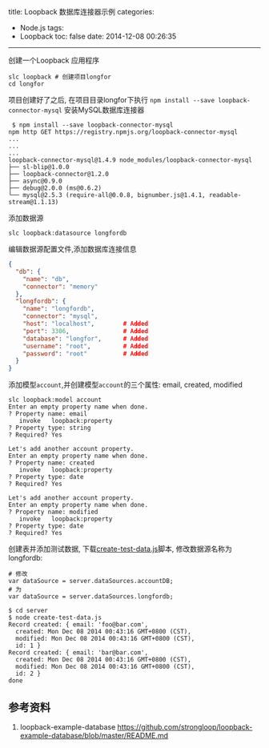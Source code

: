 title: Loopback 数据库连接器示例
categories:
  - Node.js
tags:
  - Loopback
toc: false
date: 2014-12-08 00:26:35
---

创建一个Loopback 应用程序

```
slc loopback # 创建项目longfor
cd longfor
```

项目创建好了之后, 在项目目录longfor下执行 `npm install --save loopback-connector-mysql` 安装MySQL数据库连接器

```shell
 $ npm install --save loopback-connector-mysql
npm http GET https://registry.npmjs.org/loopback-connector-mysql
...
...
...
loopback-connector-mysql@1.4.9 node_modules/loopback-connector-mysql
├── sl-blip@1.0.0
├── loopback-connector@1.2.0
├── async@0.9.0
├── debug@2.0.0 (ms@0.6.2)
└── mysql@2.5.3 (require-all@0.0.8, bignumber.js@1.4.1, readable-stream@1.1.13)
```

添加数据源

```
slc loopback:datasource longfordb
```

编辑数据源配置文件,添加数据库连接信息

```json
{
  "db": {
    "name": "db",
    "connector": "memory"
  },
  "longfordb": {
    "name": "longfordb",
    "connector": "mysql",
    "host": "localhost",        # Added
    "port": 3306,               # Added
    "database": "longfor",      # Added
    "username": "root",         # Added
    "password": "root"          # Added
  }
}
```

添加模型`account`,并创建模型`account`的三个属性: email, created, modified

```
slc loopback:model account
Enter an empty property name when done.
? Property name: email
   invoke   loopback:property
? Property type: string
? Required? Yes

Let's add another account property.
Enter an empty property name when done.
? Property name: created
   invoke   loopback:property
? Property type: date
? Required? Yes

Let's add another account property.
Enter an empty property name when done.
? Property name: modified
   invoke   loopback:property
? Property type: date
? Required? Yes
```

创建表并添加测试数据, 下载[create-test-data.js](https://raw.githubusercontent.com/strongloop/loopback-example-database/master/server/create-test-data.js)脚本, 修改数据源名称为longfordb:

```
# 修改
var dataSource = server.dataSources.accountDB;
# 为
var dataSource = server.dataSources.longfordb;
```

```
$ cd server
$ node create-test-data.js
Record created: { email: 'foo@bar.com',
  created: Mon Dec 08 2014 00:43:16 GMT+0800 (CST),
  modified: Mon Dec 08 2014 00:43:16 GMT+0800 (CST),
  id: 1 }
Record created: { email: 'bar@bar.com',
  created: Mon Dec 08 2014 00:43:16 GMT+0800 (CST),
  modified: Mon Dec 08 2014 00:43:16 GMT+0800 (CST),
  id: 2 }
done
```


## 参考资料

1. loopback-example-database
https://github.com/strongloop/loopback-example-database/blob/master/README.md
